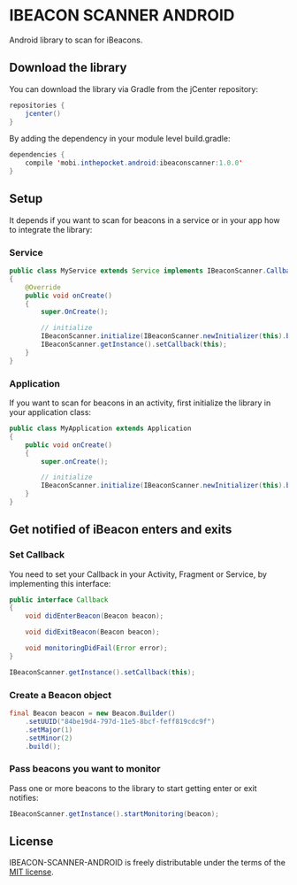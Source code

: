 # IBEACON SCANNER ANDROID #

Android library to scan for iBeacons.

## Download the library ##

You can download the library via Gradle from the jCenter repository:

```java
repositories {
    jcenter()
}
```

By adding the dependency in your module level build.gradle:

```java
dependencies {
    compile 'mobi.inthepocket.android:ibeaconscanner:1.0.0'
}
```

## Setup ##

It depends if you want to scan for beacons in a service or in your app how to integrate the library:

### Service ###

```java
public class MyService extends Service implements IBeaconScanner.Callback
{
    @Override
    public void onCreate()
    {
        super.OnCreate();

        // initialize
        IBeaconScanner.initialize(IBeaconScanner.newInitializer(this).build());
        IBeaconScanner.getInstance().setCallback(this);
    }
}
```

### Application ###

If you want to scan for beacons in an activity, first initialize the library in your application class:

```java
public class MyApplication extends Application
{
    public void onCreate()
    {
        super.onCreate();

        // initialize
        IBeaconScanner.initialize(IBeaconScanner.newInitializer(this).build());
    }
}
```

## Get notified of iBeacon enters and exits ##

### Set Callback ###

You need to set your Callback in your Activity, Fragment or Service, by implementing this interface:


```java
public interface Callback
{
    void didEnterBeacon(Beacon beacon);

    void didExitBeacon(Beacon beacon);

    void monitoringDidFail(Error error);
}
```


```java
IBeaconScanner.getInstance().setCallback(this);
```

### Create a Beacon object ###


```java
final Beacon beacon = new Beacon.Builder()
    .setUUID("84be19d4-797d-11e5-8bcf-feff819cdc9f")
    .setMajor(1)
    .setMinor(2)
    .build();
```

### Pass beacons you want to monitor ###

Pass one or more beacons to the library to start getting enter or exit notifies:

```java
IBeaconScanner.getInstance().startMonitoring(beacon);
```

## License

IBEACON-SCANNER-ANDROID is freely distributable under the terms of the [MIT license](http://url/blob/master/LICENSE).

[license-image]: http://img.shields.io/badge/license-MIT-blue.svg?style=flat
[license-url]: LICENSE
